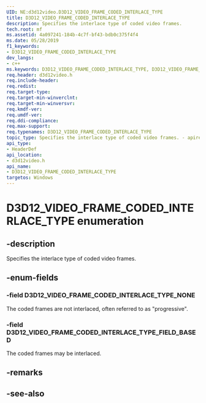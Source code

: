 ```yaml
---
UID: NE:d3d12video.D3D12_VIDEO_FRAME_CODED_INTERLACE_TYPE
title: D3D12_VIDEO_FRAME_CODED_INTERLACE_TYPE
description: Specifies the interlace type of coded video frames.
tech.root: mf
ms.assetid: 4a097241-184b-4c7f-bf43-bdb0c375f4f4
ms.date: 05/28/2019
f1_keywords:
- D3D12_VIDEO_FRAME_CODED_INTERLACE_TYPE
dev_langs:
- c++
ms.keywords: D3D12_VIDEO_FRAME_CODED_INTERLACE_TYPE, D3D12_VIDEO_FRAME_CODED_INTERLACE_TYPE,
req.header: d3d12video.h
req.include-header: 
req.redist: 
req.target-type: 
req.target-min-winverclnt: 
req.target-min-winversvr: 
req.kmdf-ver: 
req.umdf-ver: 
req.ddi-compliance: 
req.max-support: 
req.typenames: D3D12_VIDEO_FRAME_CODED_INTERLACE_TYPE
topic_type: Specifies the interlace type of coded video frames. - apiref
api_type:
- HeaderDef
api_location:
- d3d12video.h
api_name:
- D3D12_VIDEO_FRAME_CODED_INTERLACE_TYPE
targetos: Windows
---
```


# D3D12_VIDEO_FRAME_CODED_INTERLACE_TYPE enumeration

## -description

Specifies the interlace type of coded video frames.

## -enum-fields

### -field D3D12_VIDEO_FRAME_CODED_INTERLACE_TYPE_NONE 

The coded frames are not interlaced, often referred to as "progressive".

### -field D3D12_VIDEO_FRAME_CODED_INTERLACE_TYPE_FIELD_BASED 

The coded frames may be interlaced.

## -remarks

## -see-also
